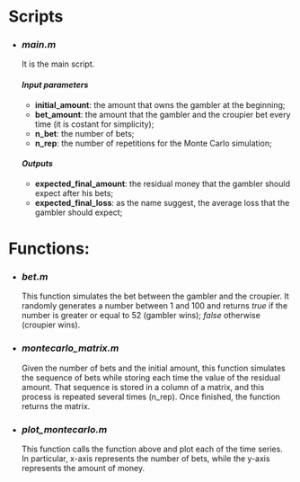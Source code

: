 # Scripts
- ### ***main.m***
  It is the main script.
  #### ***Input parameters***
  - **initial_amount**: the amount that owns the gambler at the beginning;
  - **bet_amount**: the amount that the gambler and the croupier bet every time (it is costant for simplicity);
  - **n_bet**: the number of bets;
  - **n_rep**: the number of repetitions for the Monte Carlo simulation;
  #### ***Outputs***
  - **expected_final_amount**: the residual money that the gambler should expect after his bets;
  - **expected_final_loss**: as the name suggest, the average loss that the gambler should expect;
 
  
  
  
# Functions:
- ### ***bet.m*** 

  This function simulates the bet between the gambler and the croupier. It randomly generates a number between 1 and 100 and returns *true* if the number is greater or equal to 52 (gambler wins); *false* otherwise (croupier wins).
  
- ### ***montecarlo_matrix.m***
  Given the number of bets and the initial amount, this function simulates the sequence of bets while storing each time the value of the residual amount. That sequence is stored in a column of a matrix, and this process is repeated several times (n_rep). Once finished, the function returns the matrix.
  
- ### ***plot_montecarlo.m***
  This function calls the function above and plot each of the time series. In particular, x-axis represents the number of bets, while the y-axis represents the amount of money.
